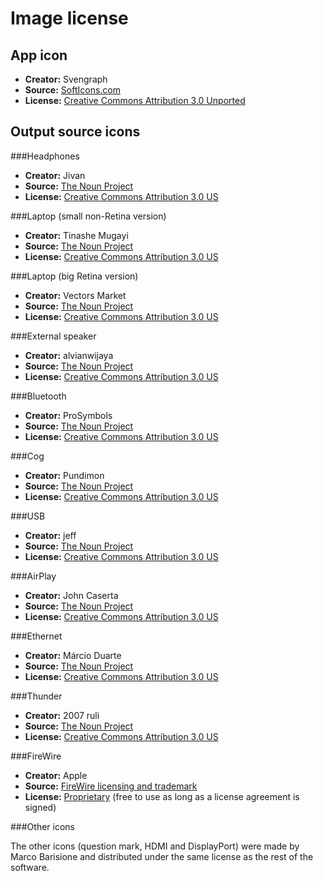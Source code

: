 Image license
=============

App icon
--------
* **Creator:** Svengraph
* **Source:** [SoftIcons.com](http://www.softicons.com/web-icons/i-love-icons-by-svengraph/headphones-icon)
* **License:** [Creative Commons Attribution 3.0 Unported](https://creativecommons.org/licenses/by/3.0/)


Output source icons
-------------------

###Headphones
* **Creator:** Jivan
* **Source:** [The Noun Project](https://thenounproject.com/search/?q=headphones&i=1052572)
* **License:** [Creative Commons Attribution 3.0 US](https://creativecommons.org/licenses/by/3.0/us/)

###Laptop (small non-Retina version)
* **Creator:** Tinashe Mugayi
* **Source:** [The Noun Project](https://thenounproject.com/search/?q=laptop&i=1145603)
* **License:** [Creative Commons Attribution 3.0 US](https://creativecommons.org/licenses/by/3.0/us/)

###Laptop (big Retina version)
* **Creator:** Vectors Market
* **Source:** [The Noun Project](https://thenounproject.com/search/?q=laptop&i=1204752)
* **License:** [Creative Commons Attribution 3.0 US](https://creativecommons.org/licenses/by/3.0/us/)

###External speaker
* **Creator:** alvianwijaya
* **Source:** [The Noun Project](https://thenounproject.com/search/?q=speaker&i=1206057)
* **License:** [Creative Commons Attribution 3.0 US](https://creativecommons.org/licenses/by/3.0/us/)

###Bluetooth
* **Creator:** ProSymbols
* **Source:** [The Noun Project](https://thenounproject.com/search/?q=bluetooth&i=787973)
* **License:** [Creative Commons Attribution 3.0 US](https://creativecommons.org/licenses/by/3.0/us/)

###Cog
* **Creator:** Pundimon
* **Source:** [The Noun Project](https://thenounproject.com/search/?q=gear&i=1210188)
* **License:** [Creative Commons Attribution 3.0 US](https://creativecommons.org/licenses/by/3.0/us/)

###USB
* **Creator:** jeff
* **Source:** [The Noun Project](https://thenounproject.com/search/?q=usb&i=942000)
* **License:** [Creative Commons Attribution 3.0 US](https://creativecommons.org/licenses/by/3.0/us/)

###AirPlay
* **Creator:** John Caserta
* **Source:** [The Noun Project](https://thenounproject.com/search/?q=airplay&i=11233)
* **License:** [Creative Commons Attribution 3.0 US](https://creativecommons.org/licenses/by/3.0/us/)

###Ethernet
* **Creator:** Márcio Duarte
* **Source:** [The Noun Project](https://thenounproject.com/search/?q=ethernet&i=7050)
* **License:** [Creative Commons Attribution 3.0 US](https://creativecommons.org/licenses/by/3.0/us/)

###Thunder
* **Creator:** 2007 ruli
* **Source:** [The Noun Project](https://thenounproject.com/search/?q=thunderbolt&i=1176591)
* **License:** [Creative Commons Attribution 3.0 US](https://creativecommons.org/licenses/by/3.0/us/)

###FireWire
* **Creator:** Apple
* **Source:** [FireWire licensing and trademark](https://developer.apple.com/softwarelicensing/agreements/firewire.php)
* **License:** [Proprietary](https://developer.apple.com/softwarelicensing/agreements/pdf/firewiretmlicense.pdf) (free to use as long as a license agreement is signed)

###Other icons

The other icons (question mark, HDMI and DisplayPort) were made by Marco Barisione and distributed under the same license as the rest of the software.
